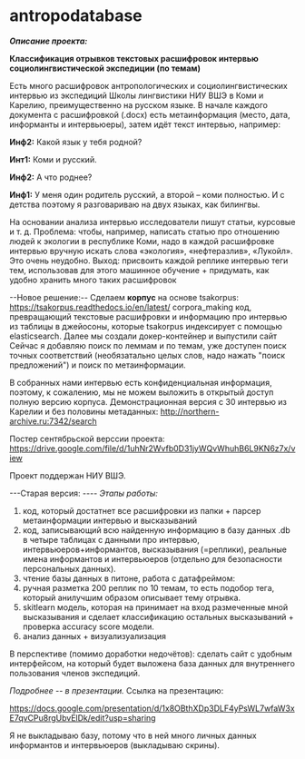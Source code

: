 # antropodatabase
<b><i>Описание проекта: </i> </b>

<b> Классификация отрывков текстовых расшифровок интервью социолингвистической экспедиции (по темам)</b>

Есть много расшифровок антропологических и социолингвистических интервью из экспедиций Школы лингвистики НИУ ВШЭ в Коми и Карелию, преимущественно на русском языке. В начале каждого документа с расшифровкой (.docx) есть метаинформация (место, дата, информанты и интервьюеры), затем идёт текст интервью, например:

<b>Инф2:</b> Какой язык у тебя родной?

<b>Инт1:</b> Коми и русский.

<b>Инф2:</b> А что роднее?

<b>Инф1:</b> У меня один родитель русский, а второй – коми полностью. 
И с детства поэтому я разговариваю на двух языках, как билингвы.

На основании анализа интервью исследователи пишут статьи, курсовые и т. д. 
Проблема: чтобы, например, написать статью про отношению людей к экологии в республике Коми, надо в каждой расшифровке интервью вручную искать слова «экология», «нефтеразлив», «Лукойл». Это очень неудобно.
Выход: присвоить каждой реплике интервью теги тем, использовав для этого машинное обучение + придумать, как удобно хранить много таких расшифровок

--Новое решение:--
Сделаем <b>корпус</b> на основе tsakorpus: https://tsakorpus.readthedocs.io/en/latest/
corpora_making код, превращающий текстовые расшифровки и информацию про интервью из таблицы в джейосоны, которые tsakorpus индексирует с помощью elasticsearch. Далее мы создали докер-контейнер и выпустили сайт
Сейчас я добавляю поиск по леммам и по темам, уже доступен поиск точных соответствий (необязатально целых слов, надо нажать "поиск предложений") и поиск по метаинформации. 

В собранных нами интервью есть конфиденциальная информация, поэтому, к сожалению, мы не можем выложить в открытый доступ полную версию корпуса. Демонстрационная версия с 30 интервью из Карелии и без половины метаданных: http://northern-archive.ru:7342/search

Постер сентябрьской верссии проекта: https://drive.google.com/file/d/1uhNr2Wvfb0D31jyWQvWhuhB6L9KN6z7x/view

Проект поддержан НИУ ВШЭ.


---Старая версия: ----
<i> Этапы работы: </i> 
1) код, который достатнет все расшифровки из папки + парсер метаинформации интервью и высказываний
2) код, записывающий всю найденную информацию в базу данных .db в четыре таблицах с данными про интервью, интервьюеров+информантов, высказывания (=реплики), реальные имена информантов и интервьюеров (отдельно для безопасности персональных данных).
3) чтение базы данных в питоне, работа с датафреймом:
4) ручная разметка 200 реплик по 10 темам, то есть подобор тега, который анилучшим образом описывает тему отрывка.
5) skitlearn модель, которая на принимает на вход размеченные мной высказывания и сделает классификацию остальных высказываний + проверка accuracy score модели.
4) анализ данных + визуализуализация

В перспективе (помимо доработки недочётов):
сделать сайт с удобным интерфейсом, на который будет выложена база данных для внутреннего пользования членов экспедиций.

<i> Подробнее -- в презентации.</i> 
Ссылка на презентацию:

https://docs.google.com/presentation/d/1x8OBthXDp3DLF4yPsWL7wfaW3xE7qvCPu8rgUbvElDk/edit?usp=sharing

Я не выкладываю базу, потому что в ней много личных данных информантов и интервьюеров (выкладываю скрины).
